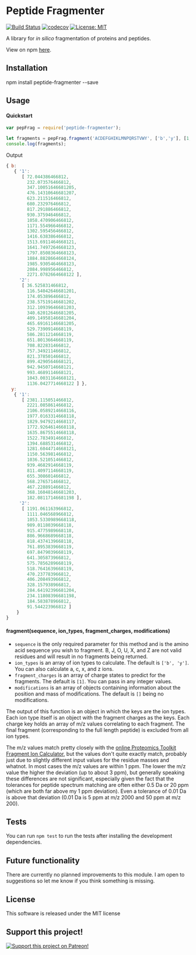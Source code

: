 # Peptide Fragmenter

[![Build Status](https://travis-ci.org/emptyport/peptide-fragmenter.svg?branch=master)](https://travis-ci.org/emptyport/peptide-fragmenter)
[![codecov](https://codecov.io/gh/emptyport/peptide-fragmenter/branch/master/graph/badge.svg)](https://codecov.io/gh/emptyport/peptide-fragmenter)
[![License: MIT](https://img.shields.io/badge/License-MIT-yellow.svg)](https://opensource.org/licenses/MIT)

A library for *in silico* fragmentation of proteins and peptides.

View on npm [here](https://www.npmjs.com/package/peptide-fragmenter).


## Installation
npm install peptide-fragmenter --save

## Usage
#### Quickstart
``` javascript
var pepFrag = require('peptide-fragmenter');

let fragments = pepFrag.fragment('ACDEFGHIKLMNPQRSTVWY', ['b','y'], [1,2], [{'position': 1, 'mass': 57.02}]);
console.log(fragments);
```

Output
``` javascript
{ b: 
   { '1': 
      [ 72.044386466812,
        232.073576466812,
        347.10051646681205,
        476.14310646681207,
        623.211516466812,
        680.232976466812,
        817.291886466812,
        930.375946466812,
        1058.470906466812,
        1171.554966466812,
        1302.595456466812,
        1416.638386466812,
        1513.6911464668121,
        1641.7497264668123,
        1797.8508364668123,
        1884.8828664668124,
        1985.9305464668123,
        2084.998956466812,
        2271.0782664668122 ],
     '2': 
      [ 36.525831466812,
        116.54042646681201,
        174.053896466812,
        238.57519146681202,
        312.10939646681203,
        340.62012646681205,
        409.14958146681204,
        465.69161146681205,
        529.7390914668119,
        586.2811214668119,
        651.8013664668119,
        708.822831466812,
        757.349211466812,
        821.378501466812,
        899.4290564668121,
        942.9450714668121,
        993.4689114668121,
        1043.0031164668121,
        1136.0427714668122 ] },
  y: 
   { '1': 
      [ 2381.115051466812,
        2221.085861466812,
        2106.0589214668116,
        1977.0163314668118,
        1829.9479214668117,
        1772.9264614668118,
        1635.8675514668118,
        1522.783491466812,
        1394.688531466812,
        1281.6044714668121,
        1150.563981466812,
        1036.521051466812,
        939.4682914668119,
        811.4097114668119,
        655.308601466812,
        568.276571466812,
        467.228891466812,
        368.16048146681203,
        182.08117146681198 ],
     '2': 
      [ 1191.061163966812,
        1111.046568966812,
        1053.5330989668118,
        989.0118039668118,
        915.4775989668118,
        886.9668689668118,
        818.4374139668118,
        761.8953839668119,
        697.8479039668119,
        641.305873966812,
        575.7856289668119,
        518.7641639668119,
        470.237783966812,
        406.208493966812,
        328.157938966812,
        284.64192396681204,
        234.11808396681198,
        184.583878966812,
        91.544223966812 ] 
    } 
}
```

#### fragment(sequence, ion_types, fragment_charges, modifications)
* `sequence` is the only required parameter for this method and is the amino acid sequence you wish to fragment. B, J, O, U, X, and Z are not valid residues and will result in no fragments being returned.
* `ion_types` is an array of ion types to calculate. The default is ```['b', 'y']```. You can also calculate a, c, x, and z ions.
* `fragment_charges` is an array of charge states to predict for the fragments. The default is ```[1]```. You can pass in any integer values.
* `modifications` is an array of objects containing information about the position and mass of modifications. The default is ```[]``` being no modifications.

The output of this function is an object in which the keys are the ion types. Each ion type itself is an object with the fragment charges as the keys. Each charge key holds an array of m/z values correlating to each fragment. The final fragment (corresponding to the full length peptide) is excluded from all ion types.

The m/z values match pretty closely with the [online Proteomics Toolkit Fragment Ion Calculator](http://db.systemsbiology.net:8080/proteomicsToolkit/FragIonServlet.html), but the values don't quite exactly match, probably just due to slightly different input values for the residue masses and whatnot. In most cases the m/z values are within 1 ppm. The lower the m/z value the higher the deviation (up to about 3 ppm), but generally speaking these differences are not significant, especially given the fact that the tolerances for peptide spectrum matching are often either 0.5 Da or 20 ppm (which are both far above my 1 ppm deviation). Even a tolerance of 0.01 Da is above that deviation (0.01 Da is 5 ppm at m/z 2000 and 50 ppm at m/z 200).

## Tests
You can run `npm test` to run the tests after installing the development dependencies. 

## Future functionality
There are currently no planned improvements to this module. I am open to suggestions so let me know if you think something is missing.

## License
This software is released under the MIT license

## Support this project!

[![Support this project on Patreon!](https://c5.patreon.com/external/logo/become_a_patron_button.png)](https://www.patreon.com/MikeTheBiochem)
